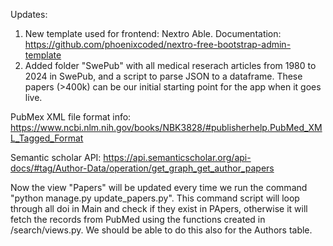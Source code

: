 Updates:
1. New template used for frontend: Nextro Able. Documentation: https://github.com/phoenixcoded/nextro-free-bootstrap-admin-template
2. Added folder "SwePub" with all medical reserach articles from 1980 to 2024 in SwePub, and a script to parse JSON to a dataframe. These papers (>400k) can be our initial starting point for the app when it goes live.

PubMex XML file format info: https://www.ncbi.nlm.nih.gov/books/NBK3828/#publisherhelp.PubMed_XML_Tagged_Format   

Semantic scholar API: https://api.semanticscholar.org/api-docs/#tag/Author-Data/operation/get_graph_get_author_papers  

Now the view "Papers" will be updated every time we run the command "python manage.py update_papers.py". This command script will loop through all doi in Main and check if they exist in PApers, otherwise it will fetch the records from PubMed using the functions created in /search/views.py. We should be able to do this also for the Authors table.
